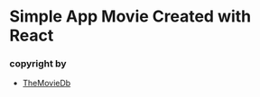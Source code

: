 # Simple App Movie Created with React

### copyright by

- [TheMovieDb](https://www.themoviedb.org/)
